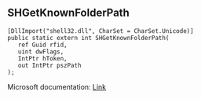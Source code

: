 ## SHGetKnownFolderPath

```
[DllImport("shell32.dll", CharSet = CharSet.Unicode)]
public static extern int SHGetKnownFolderPath(
   ref Guid rfid,
   uint dwFlags,
   IntPtr hToken,
   out IntPtr pszPath
);
```

Microsoft documentation: [Link](https://docs.microsoft.com/en-us/windows/win32/api/shlobj_core/nf-shlobj_core-shgetknownfolderpath)
